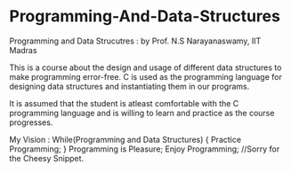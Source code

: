 # Programming-And-Data-Structures

Programming and Data Strucutres : by Prof. N.S Narayanaswamy, IIT Madras

This is a course about the design and usage of different data structures to make programming  error-free.  C is used as the programming language for designing  data structures and instantiating them in our programs. 

It is assumed that the student is atleast comfortable with the C programming language and is willing to learn and practice as the course progresses. 

My Vision : 
            While(Programming and Data Structures)
             { 
                    Practice Programming;
            }
            Programming is Pleasure;
            Enjoy Programming; 
            //Sorry for the Cheesy Snippet.
